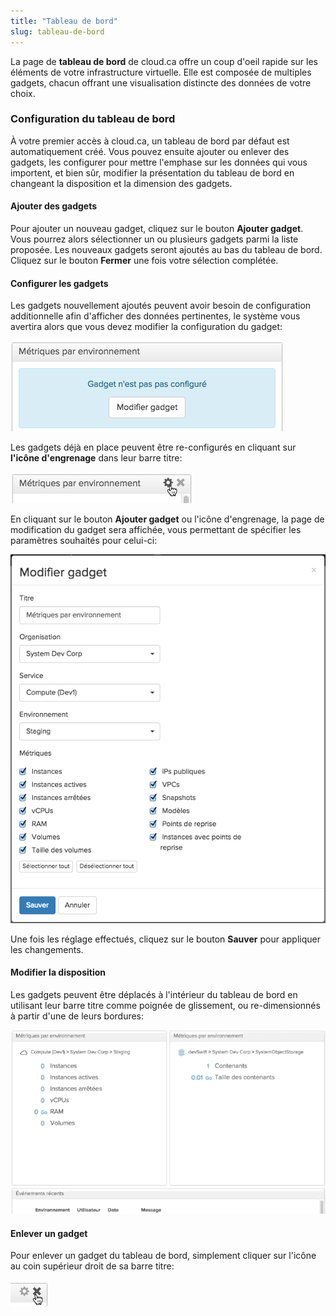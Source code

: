```yaml
---
title: "Tableau de bord"
slug: tableau-de-bord
---
```



La page de **tableau de bord** de cloud.ca offre un coup d'oeil rapide sur les éléments de votre infrastructure virtuelle. Elle est composée de multiples gadgets, chacun offrant une visualisation distincte des données de votre choix.

### Configuration du tableau de bord

À votre premier accès à cloud.ca, un tableau de bord par défaut est automatiquement créé. Vous pouvez ensuite ajouter ou enlever des gadgets, les configurer pour mettre l'emphase sur les données qui vous importent, et bien sûr, modifier la présentation du tableau de bord en changeant la disposition et la dimension des gadgets.

#### Ajouter des gadgets

Pour ajouter un nouveau gadget, cliquez sur le bouton **Ajouter gadget**. Vous pourrez alors sélectionner un ou plusieurs gadgets parmi la liste proposée. Les nouveaux gadgets seront ajoutés au bas du tableau de bord. Cliquez sur le bouton **Fermer** une fois votre sélection complétée.

#### Configurer les gadgets

Les gadgets nouvellement ajoutés peuvent avoir besoin de configuration additionnelle afin d'afficher des données pertinentes, le système vous avertira alors que vous devez modifier la configuration du gadget:

![Gadget pas configuré](/assets/dashboard-fr-1.jpeg)

Les gadgets déjà en place peuvent être re-configurés en cliquant sur **l'icône d'engrenage** dans leur barre titre:

![Icône d'engrenage](/assets/dashboard-fr-2.jpeg)

En cliquant sur le bouton **Ajouter gadget** ou l'icône d'engrenage, la page de modification du gadget sera affichée, vous permettant de spécifier les paramètres souhaités pour celui-ci:

![Modifier gadget](/assets/dashboard-fr-3.jpeg)

Une fois les réglage effectués, cliquez sur le bouton **Sauver** pour appliquer les changements.

#### Modifier la disposition

Les gadgets peuvent être déplacés à l'intérieur du tableau de bord en utilisant leur barre titre comme poignée de glissement, ou re-dimensionnés à partir d'une de leurs bordures:

![Déplacement de gadgets](/assets/dashboard-fr-4.gif)

#### Enlever un gadget

Pour enlever un gadget du tableau de bord, simplement cliquer sur l'icône au coin supérieur droit de sa barre titre:

![Bouton de fermer](/assets/dashboard-fr-5.jpeg)
